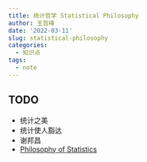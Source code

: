 ```yaml
---
title: 统计哲学 Statistical Philosophy
author: 王哲峰
date: '2022-03-11'
slug: statistical-philosophy
categories:
  - 知识点
tags:
  - note
---
```







## TODO

- 统计之美
- 统计使人豁达
- 谢邦昌
- [Philosophy of Statistics](https://plato.stanford.edu/entries/statistics/)